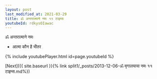 ```yaml
---
layout: post
last_modified_at: 2021-03-29
title: ॐ अन्तरात्माने नमः ११ टाइम्स
youtubeId: rdkysOIawac
---
```

 
 
 ॐ अन्तरात्माने नमः  
 
 -  आत्मा कौन है भीतर 
 
  
 
  
 
 
 
 
 
 


{% include youtubePlayer.html id=page.youtubeId %}
 
[Next]({{ site.baseurl }}{% link  split1/_posts/2013-12-06-ॐ मृगालयाया नमः ११ टाइम्स.md%})
 
